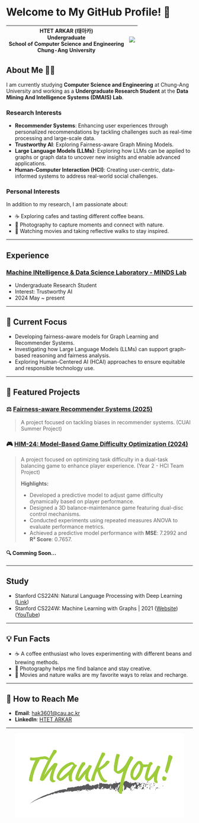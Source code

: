 # Welcome to My GitHub Profile! 👋


| HTET ARKAR (태아카) <br> Undergraduate <br> School of Computer Science and Engineering <br> Chung-Ang University | <img src="https://github.com/hak3601/hak3601/blob/main/Profile.JPG" width="150"> | 
|--------------------------|-----------------------------------------------------------------------|


## About Me 👨‍💻

I am currently studying **Computer Science and Engineering** at Chung-Ang University and working as a **Undergraduate Research Student** at the **Data Mining And Intelligence Systems (DMAIS) Lab**. 

### Research Interests

- **Recommender Systems**: Enhancing user experiences through personalized recommendations by tackling challenges such as real-time processing and large-scale data.
- **Trustworthy AI**: Exploring Fairness-aware Graph Mining Models.
- **Large Language Models (LLMs)**: Exploring how LLMs can be applied to graphs or graph data to uncover new insights and enable advanced applications.
- **Human-Computer Interaction (HCI)**: Creating user-centric, data-informed systems to address real-world social challenges.

### Personal Interests
In addition to my research, I am passionate about:
- ☕ Exploring cafes and tasting different coffee beans.
- 📸 Photography to capture moments and connect with nature.
- 🎥 Watching movies and taking reflective walks to stay inspired.

---

## Experience

### [Machine INtelligence & Data Science Laboratory - MINDS Lab](https://sites.google.com/view/cau-minds-lab/home?authuser=0)
- Undergraduate Research Student
- Interest: Trustworthy AI
- 2024 May ~ present

---

## 🌟 Current Focus

- Developing fairness-aware models for Graph Learning and Recommender Systems.
- Investigating how Large Language Models (LLMs) can support graph-based reasoning and fairness analysis.
- Exploring Human-Centered AI (HCAI) approaches to ensure equitable and responsible technology use.

---

## 📂 Featured Projects

### ⚖️ [Fairness-aware Recommender Systems (2025)](https://github.com/hak3601/CUAI-RecSys.git) 
>  A project focused on tackling biases in recommender systems. (CUAI Summer Project) 

### 🎮 [HIM-24: Model-Based Game Difficulty Optimization (2024)](https://github.com/hak3601/HIM-24/blob/main/paper.pdf)
> A project focused on optimizing task difficulty in a dual-task balancing game to enhance player experience. (Year 2 - HCI Team Project)
>
> **Highlights:**
> - Developed a predictive model to adjust game difficulty dynamically based on player performance.
> - Designed a 3D balance-maintenance game featuring dual-disc control mechanisms.
> - Conducted experiments using repeated measures ANOVA to evaluate performance metrics.
> - Achieved a predictive model performance with **MSE**: 7.2992 and **R² Score**: 0.7657.

#### 🔍 Comming Soon...

---
## Study

- Stanford CS224N: Natural Language Processing with Deep Learning ([Link](https://github.com/hak3601/NLP-CS224n.git))
- Stanford CS224W: Machine Learning with Graphs | 2021 ([Website](https://snap.stanford.edu/class/cs224w-2020/))([YouTube](https://youtube.com/playlist?list=PLoROMvodv4rPLKxIpqhjhPgdQy7imNkDn&si=klvqjJe6mnROE7KP))

---

## 💡 Fun Facts

- ☕ A coffee enthusiast who loves experimenting with different beans and brewing methods.
- 📸 Photography helps me find balance and stay creative.
- 🎥 Movies and nature walks are my favorite ways to relax and recharge.

---

## 📢 How to Reach Me

- **Email**: [hak3601@cau.ac.kr](mailto:hak3601@cau.ac.kr) <!-- Replace with your email -->
- **LinkedIn**: [HTET ARKAR](https://linkedin.com/in/h-arkar) <!-- Replace with your LinkedIn profile link -->

---

<p align="center">
  <img src="https://github.com/hak3601/hak3601/blob/main/Picture1.png" alt="Footer Image"> <!-- Replace with your footer image link -->
</p>
